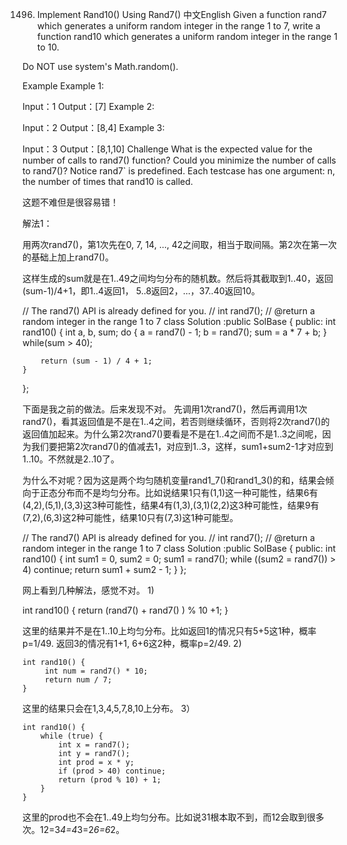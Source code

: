 1496. Implement Rand10() Using Rand7()
中文English
Given a function rand7 which generates a uniform random integer in the range 1 to 7, write a function rand10 which generates a uniform random integer in the range 1 to 10.

Do NOT use system's Math.random().

Example
Example 1:

Input：1
Output：[7]
Example 2:

Input：2
Output：[8,4]
Example 3:

Input：3
Output：[8,1,10]
Challenge
What is the expected value for the number of calls to rand7() function?
Could you minimize the number of calls to rand7()?
Notice
rand7` is predefined.
Each testcase has one argument: n, the number of times that rand10 is called.

这题不难但是很容易错！

解法1：

用两次rand7()，第1次先在0, 7, 14, ..., 42之间取，相当于取间隔。第2次在第一次的基础上加上rand7()。

这样生成的sum就是在1..49之间均匀分布的随机数。然后将其截取到1..40，返回(sum-1)/4+1，即1..4返回1， 5..8返回2，...，37..40返回10。

// The rand7() API is already defined for you.
// int rand7();
// @return a random integer in the range 1 to 7
class Solution :public SolBase {
public:
    int rand10() {
        int a, b, sum;
        do
        {
            a = rand7() - 1;
            b = rand7();
            sum = a * 7 + b;
        } while(sum > 40);

        return (sum - 1) / 4 + 1;
    }
};


下面是我之前的做法。后来发现不对。
先调用1次rand7()，然后再调用1次rand7()，看其返回值是不是在1..4之间，若否则继续循环，否则将2次rand7()的返回值加起来。为什么第2次rand7()要看是不是在1..4之间而不是1..3之间呢，因为我们要把第2次rand7()的值减去1，对应到1..3，这样，sum1+sum2-1才对应到1..10。不然就是2..10了。

为什么不对呢？因为这是两个均匀随机变量rand1_7()和rand1_3()的和，结果会倾向于正态分布而不是均匀分布。比如说结果1只有(1,1)这一种可能性，结果6有(4,2),(5,1),(3,3)这3种可能性，结果4有(1,3),(3,1)(2,2)这3种可能性，结果9有(7,2),(6,3)这2种可能性，结果10只有(7,3)这1种可能型。

// The rand7() API is already defined for you.
// int rand7();
// @return a random integer in the range 1 to 7
class Solution :public SolBase {
public:
    int rand10() {
        int sum1 = 0, sum2 = 0;
        sum1 = rand7();
        while ((sum2 = rand7()) > 4) continue;
        return sum1 + sum2 - 1;
    }
};



网上看到几种解法，感觉不对。
1)

int rand10() {
return (rand7() + rand7() ) % 10 +1; 
}

这里的结果并不是在1..10上均匀分布。比如返回1的情况只有5+5这1种，概率p=1/49.
返回3的情况有1+1, 6+6这2种，概率p=2/49.
2)

    int rand10() {
         int num = rand7() * 10;
         return num / 7;
    }
这里的结果只会在1,3,4,5,7,8,10上分布。
3）

    int rand10() {
        while (true) {
            int x = rand7();
            int y = rand7();
            int prod = x * y;    
            if (prod > 40) continue;
            return (prod % 10) + 1;
        }
    }
这里的prod也不会在1..49上均匀分布。比如说31根本取不到，而12会取到很多次。12=3*4=4*3=2*6=6*2。
